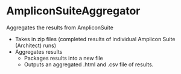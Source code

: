 # AmpliconSuiteAggregator
Aggregates the results from AmpliconSuite
  - Takes in zip files (completed results of individual Amplicon Suite (Architect) runs)
  - Aggregates results
    - Packages results into a new file
    - Outputs an aggregated .html and .csv file of results. 
